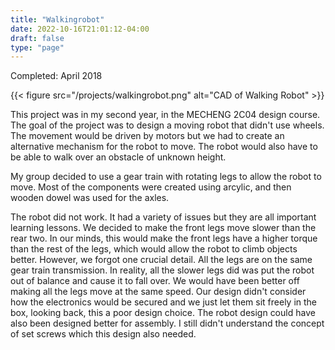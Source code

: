 ```yaml
---
title: "Walkingrobot"
date: 2022-10-16T21:01:12-04:00
draft: false
type: "page"
---
```


Completed: April 2018

{{< figure src="/projects/walkingrobot.png" alt="CAD of Walking Robot" >}}

This project was in my second year, in the MECHENG 2C04 design course. The goal of the project was to design a moving robot that didn't use wheels. The movement would be driven by motors but we had to create an alternative mechanism for the robot to move. The robot would also have to be able to walk over an obstacle of unknown height. 

My group decided to use a gear train with rotating legs to allow the robot to move. Most of the components were created using arcylic, and then wooden dowel was used for the axles. 

The robot did not work. It had a variety of issues but they are all important learning lessons. We decided to make the front legs move slower than the rear two. In our minds, this would make the front legs have a higher torque than the rest of the legs, which would allow the robot to climb objects better. However, we forgot one crucial detail. All the legs are on the same gear train transmission. In reality, all the slower legs did was put the robot out of balance and cause it to fall over. We would have been better off making all the legs move at the same speed. Our design didn't consider how the electronics would be secured and we just let them sit freely in the box, looking back, this a poor design choice. The robot design could have also been designed better for assembly. I still didn't understand the concept of set screws which this design also needed.
